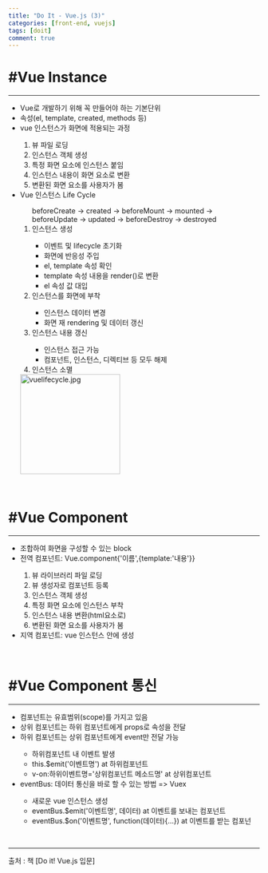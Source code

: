 ```yaml
---
title: "Do It - Vue.js (3)"
categories: [front-end, vuejs]
tags: [doit]
comment: true
---
```


<h1>#Vue Instance</h1>
<hr>
<ul>
	<li>Vue로 개발하기 위해 꼭 만들어야 하는 기본단위</li>
	<li>속성(el, template, created, methods 등)</li>
	<li>vue 인스턴스가 화면에 적용되는 과정</li>
	<ol>
		<li>뷰 파일 로딩</li>
		<li>인스턴스 객체 생성</li>
		<li>특정 화면 요소에 인스턴스 붙임</li>
		<li>인스턴스 내용이 화면 요소로 변환</li>
		<li>변환된 화면 요소를 사용자가 봄</li>
	</ol>
	<li>Vue 인스턴스 Life Cycle</li>
	<ol>
		beforeCreate -> created -> beforeMount -> mounted -> <br>beforeUpdate -> updated -> beforeDestroy -> destroyed
		<li>인스턴스 생성</li>
		<ul>
			<li>이벤트 및 lifecycle 초기화</li>
			<li>화면에 반응성 주입</li>
			<li>el, template 속성 확인</li>
			<li>template 속성 내용을 render()로 변환</li>
			<li>el 속성 값 대입</li>
		</ul>
		<li>인스턴스를 화면에 부착</li>
		<ul>
			<li>인스턴스 데이터 변경</li>
			<li>화면 재 rendering 및 데이터 갱신</li>
		</ul>
		<li>인스턴스 내용 갱신</li>
		<ul>
			<li>인스턴스 접근 가능</li>
			<li>컴포넌트, 인스턴스, 디렉티브 등 모두 해제</li>
		</ul>
		<li>인스턴스 소멸</li>
	</ol>
	<img src="https://kr.vuejs.org/images/lifecycle.png" alt="vuelifecycle.jpg" width="200">
</ul>
<br>
<h1>#Vue Component</h1>
<hr>
<ul>
	<li>조합하여 화면을 구성할 수 있는 block</li>
	<li>전역 컴포넌트: Vue.component{'이름',{template:'내용'}}</li>
	<ol>
		<li>뷰 라이브러리 파일 로딩</li>
		<li>뷰 생성자로 컴포넌트 등록</li>
		<li>인스턴스 객체 생성</li>
		<li>특정 화면 요소에 인스턴스 부착</li>
		<li>인스턴스 내용 변환(html요소로)</li>
		<li>변환된 화면 요소를 사용자가 봄</li>
	</ol>
	<li>지역 컴포넌트: vue 인스턴스 안에 생성 </li>
</ul>
<br>
<h1>#Vue Component 통신</h1>
<hr>
<ul>
	<li>컴포넌트는 유효범위(scope)를 가지고 있음</li>
	<li>상위 컴포넌트는 하위 컴포넌트에게 props로 속성을 전달</li>
	<li>하위 컴포넌트는 상위 컴포넌트에게 event만 전달 가능</li>
	<ul>
		<li>하위컴포넌트 내 이벤트 발생</li>
		<li>this.$emit('이벤트명') at 하위컴포넌트</li>
		<li>v-on:하위이벤트명='상위컴포넌트 메소드명' at 상위컴포넌트</li>
	</ul>
	<li>eventBus: 데이터 통신을 바로 할 수 있는 방법 => Vuex</li>
	<ul>
		<li>새로운 vue 인스턴스 생성</li>
		<li>eventBus.$emit('이벤트명', 데이터) at 이벤트를 보내는 컴포넌트</li>
		<li>eventBus.$on('이벤트명', function(데이터){...}) at 이벤트를 받는 컴포넌 </li>
	</ul>

</ul>
<br>
<hr>
출처 : 책 [Do it! Vue.js 입문]
